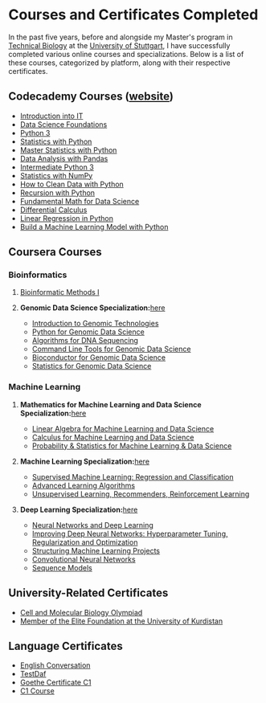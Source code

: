 # Courses and Certificates Completed

In the past five years, before and alongside my Master's program in [Technical Biology](https://www.uni-stuttgart.de/en/study/study-programs/Technical-Biology-M.Sc./) at the [University of Stuttgart](https://www.uni-stuttgart.de/en/), I have successfully completed various online courses and specializations. Below is a list of these courses, categorized by platform, along with their respective certificates.



## Codecademy Courses ([website](https://www.codecademy.com/))

- [Introduction into IT](https://github.com/LoqmanSamani/code-cademy/blob/systembiology/code-cademy/intro_to_IT.pdf)  
- [Data Science Foundations](https://github.com/LoqmanSamani/code-cademy/blob/systembiology/code-cademy/data_science_foundations.pdf)  
- [Python 3](https://github.com/LoqmanSamani/code-cademy/blob/systembiology/code-cademy/python3.pdf)  
- [Statistics with Python](https://github.com/LoqmanSamani/code-cademy/blob/systembiology/code-cademy/statistics_with_python.pdf)  
- [Master Statistics with Python](https://github.com/LoqmanSamani/code-cademy/blob/systembiology/code-cademy/master_statistics_with_python.pdf)  
- [Data Analysis with Pandas](https://github.com/LoqmanSamani/code-cademy/blob/systembiology/code-cademy/pandas.pdf)  
- [Intermediate Python 3](https://github.com/LoqmanSamani/code-cademy/blob/systembiology/code-cademy/intermediate_python3.pdf)  
- [Statistics with NumPy](https://github.com/LoqmanSamani/code-cademy/blob/systembiology/code-cademy/numpy.pdf)  
- [How to Clean Data with Python](https://github.com/LoqmanSamani/code-cademy/blob/systembiology/code-cademy/data_cleaning_with_python.pdf)  
- [Recursion with Python](https://github.com/LoqmanSamani/code-cademy/blob/systembiology/code-cademy/recursion.pdf)  
- [Fundamental Math for Data Science](https://github.com/LoqmanSamani/code-cademy/blob/systembiology/code-cademy/fundamental_math_for_data_science.pdf)  
- [Differential Calculus](https://github.com/LoqmanSamani/code-cademy/blob/systembiology/code-cademy/differential_calculus.pdf)  
- [Linear Regression in Python](https://github.com/LoqmanSamani/code-cademy/blob/systembiology/code-cademy/linear_regression.pdf)  
- [Build a Machine Learning Model with Python](https://github.com/LoqmanSamani/code-cademy/blob/systembiology/code-cademy/machine_learning_with_python.pdf)  


## Coursera Courses

### Bioinformatics

1. [Bioinformatic Methods I](https://github.com/LoqmanSamani/code-cademy/blob/systembiology/bioinformatics/bioinformatic_methods_1.pdf)

2. **Genomic Data Science Specialization:**[here](https://github.com/LoqmanSamani/code-cademy/blob/systembiology/bioinformatics/genomic_data_science.pdf)

    - [Introduction to Genomic Technologies](https://github.com/LoqmanSamani/code-cademy/blob/systembiology/bioinformatics/intro_genomic_technology.pdf)
    - [Python for Genomic Data Science](https://github.com/LoqmanSamani/code-cademy/blob/systembiology/bioinformatics/python_for_genomic_data_science.pdf)
    - [Algorithms for DNA Sequencing](https://github.com/LoqmanSamani/code-cademy/blob/systembiology/bioinformatics/algorithms_for_dna_sequencing.pdf)
    - [Command Line Tools for Genomic Data Science](https://github.com/LoqmanSamani/code-cademy/blob/systembiology/bioinformatics/command_line_tools_for_genomic_data_science.pdf)
    - [Bioconductor for Genomic Data Science](https://github.com/LoqmanSamani/code-cademy/blob/systembiology/bioinformatics/bioconductor_for_genomic_datascience.pdf)
    - [Statistics for Genomic Data Science](https://github.com/LoqmanSamani/code-cademy/blob/systembiology/bioinformatics/statistics_for_genomic_data_science.pdf)


### Machine Learning

1. **Mathematics for Machine Learning and Data Science Specialization:**[here](https://github.com/LoqmanSamani/code-cademy/blob/systembiology/machine-learning/mathematics_for_ml_%26_datascience.pdf)

    - [Linear Algebra for Machine Learning and Data Science](https://github.com/LoqmanSamani/code-cademy/blob/systembiology/machine-learning/linear_algebra.pdf)
    - [Calculus for Machine Learning and Data Science](https://github.com/LoqmanSamani/code-cademy/blob/systembiology/machine-learning/calculus.pdf)
    - [Probability & Statistics for Machine Learning & Data Science](https://github.com/LoqmanSamani/code-cademy/blob/systembiology/machine-learning/statistics.pdf)

2. **Machine Learning Specialization:**[here](https://github.com/LoqmanSamani/code-cademy/blob/systembiology/machine-learning/machine_learning_specialization)

    - [Supervised Machine Learning: Regression and Classification](https://github.com/LoqmanSamani/code-cademy/blob/systembiology/machine-learning/supervised_learning.pdf)
    - [Advanced Learning Algorithms](https://github.com/LoqmanSamani/code-cademy/blob/systembiology/machine-learning/advanced_algorithms.pdf)
    - [Unsupervised Learning, Recommenders, Reinforcement Learning](https://github.com/LoqmanSamani/code-cademy/blob/systembiology/machine-learning/unsupervised_learning.pdf)

3. **Deep Learning Specialization:**[here](https://github.com/LoqmanSamani/code-cademy/blob/systembiology/machine-learning/deep_learning_specialization.pdf)
    - [Neural Networks and Deep Learning](https://github.com/LoqmanSamani/code-cademy/blob/systembiology/machine-learning/neural_networks_%26_deep_learning.pdf)
    - [Improving Deep Neural Networks: Hyperparameter Tuning, Regularization and Optimization](https://github.com/LoqmanSamani/code-cademy/blob/systembiology/machine-learning/improving_deep_neural_network.pdf)
    - [Structuring Machine Learning Projects](https://github.com/LoqmanSamani/code-cademy/blob/systembiology/machine-learning/structuring_ml_projects.pdf)
    - [Convolutional Neural Networks](https://github.com/LoqmanSamani/code-cademy/blob/systembiology/machine-learning/conv_nets.pdf)
    - [Sequence Models](https://github.com/LoqmanSamani/code-cademy/blob/systembiology/machine-learning/sequence_models.pdf)




## University-Related Certificates

- [Cell and Molecular Biology Olympiad](https://github.com/LoqmanSamani/certificates/blob/systembiology/uni/olympiad.pdf)  
- [Member of the Elite Foundation at the University of Kurdistan](https://github.com/LoqmanSamani/certificates/blob/systembiology/uni/talent.pdf)






## Language Certificates

- [English Conversation](https://github.com/LoqmanSamani/code-cademy/blob/systembiology/language-certificates/preply_english.pdf)  
- [TestDaf](https://github.com/LoqmanSamani/code-cademy/blob/systembiology/language-certificates/testdaf.pdf)  
- [Goethe Certificate C1](https://github.com/LoqmanSamani/code-cademy/blob/systembiology/language-certificates/c1-certificate.pdf)  
- [C1 Course](https://github.com/LoqmanSamani/code-cademy/blob/systembiology/language-certificates/c1-course.pdf)  



